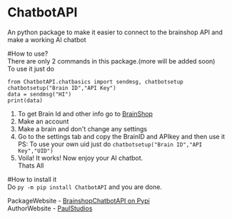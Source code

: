 # ChatbotAPI  
 An python package to make it easier to connect to the brainshop API and make a working AI chatbot  
 
 #How to use?  
 There are only 2 commands in this package.(more will be added soon)  
 To use it just do  
 ```
 from ChatbotAPI.chatbasics import sendmsg, chatbotsetup  
 chatbotsetup("Brain ID","API Key")  
 data = sendmsg("HI")  
 print(data)  
 ```
 1. To get Brain Id and other info go to [BrainShop](https://brainshop.ai)  
 2. Make an account  
 3. Make a brain and don't change any settings  
 4. Go to the settings tab and copy the BrainID and APIkey and then use it  
    PS: To use your own uid just do `chatbotsetup("Brain ID","API Key","UID")`  
 5. Voila! It works! Now enjoy your AI chatbot.  
 Thats All  
 
 #How to install it  
 Do `py -m pip install ChatbotAPI` and you are done.  


 PackageWebsite - [BrainshopChatbotAPI on Pypi](https://pypi.org/project/BrainshopChatbotAPI/)  
 AuthorWebsite - [PaulStudios](https://paulstudios.great-site.net)  
